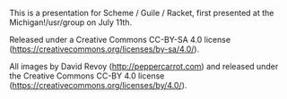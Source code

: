 This is a presentation for Scheme / Guile / Racket, first presented at the Michigan!/usr/group on July 11th. 

Released under a Creative Commons CC-BY-SA 4.0 license (https://creativecommons.org/licenses/by-sa/4.0/).

All images by David Revoy (http://peppercarrot.com) and released under the Creative Commons CC-BY 4.0 license (https://creativecommons.org/licenses/by/4.0/).
